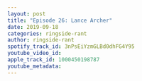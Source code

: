 ```yaml
---
layout: post
title: "Episode 26: Lance Archer"
date: 2019-09-18
categories: ringside-rant
author: ringside-rant
spotify_track_id: 3nPsEiYzmGLBd0dhFG4Y95
youtube_video_id: 
apple_track_id: 1000450198787
youtube_metadata: 
---
```

